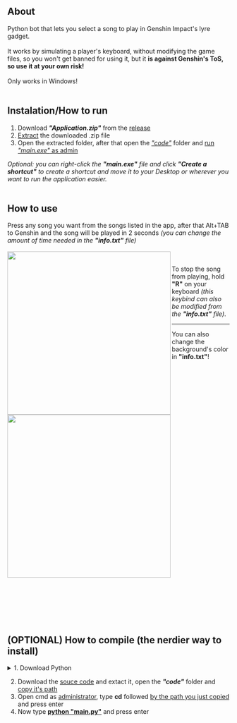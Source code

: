 ## About

Python bot that lets you select a song to play in Genshin Impact's lyre gadget.<br> <br>
It works by simulating a player's keyboard, without modifying the game files, so you won't get banned for using it, but it **is against Genshin's ToS, so use it at your own risk!**<br><br> Only works in Windows!<br><br>


## Instalation/How to run

1) Download ***"Application.zip"*** from the [release](https://github.com/02-t/GenshinImpact-LyreBot/releases)<br>
2) [Extract](https://user-images.githubusercontent.com/93790398/175073072-a287efd3-fbfd-44ac-be12-c530f829b470.png) the downloaded .zip file<br>
3) Open the extracted folder, after that open the [*"code"*](https://user-images.githubusercontent.com/93790398/175074125-1d5dfbbd-d0cf-4070-a279-3e435041b28b.png) folder and [run *"main.exe"* as admin](https://user-images.githubusercontent.com/93790398/175074228-0b67a7e0-fe4b-4c9a-970d-d8836cc53121.png) <br>

*Optional: you can right-click the **"main.exe"** file and click **"Create a shortcut"** to create a shortcut and move it to your Desktop or wherever you want to run the application easier.*
<br><br>

## How to use
Press any song you want from the songs listed in the app, after that Alt+TAB to Genshin and the song will be played in 2 seconds *(you can change the amount of time needed in the **"info.txt"** file)* <br><br>
<img align="left" width="370" src=https://user-images.githubusercontent.com/93790398/175105430-6216b2eb-1caf-4641-9be2-988c66e2b16e.png><br>

To stop the song from playing, hold **"R"** on your keyboard *(this keybind can also be modified from the **"info.txt"** file)*. <br><hr>
You can also change the background's color in **"info.txt"**!<br><br><img width="370" src="https://user-images.githubusercontent.com/93790398/175106550-424d19c8-9344-4527-bf6e-8f45b77bbcf7.png">


<br><br><br><br><br>


## (OPTIONAL) How to compile (the nerdier way to install)
<details>
<summary>1. Download Python</summary>
<ul>
  <li>Download the <a href=https://www.python.org/downloads>setup</a> </li>
  <li>Run the setup and select <a href=https://user-images.githubusercontent.com/93790398/175099040-88f326f3-4058-4da8-926e-b947dc1f4cc4.png>Customize installation</a>
  <li>Make sure you have <a href=https://user-images.githubusercontent.com/93790398/175099735-256ec4ce-027e-4f57-abbd-89e34e1d3c2a.png>these</a> optional features enabled and press next</li>
  <li>Make you have <a href=https://user-images.githubusercontent.com/93790398/175100141-e1c9b5fd-9a06-42dc-912d-d8196e2bb569.png>these</a> advanced options enabled and press install</li>
  <li>Open cmd and type <i><b>pip install keyboard</b></i>
</ul>
</details>

  2) Download the [souce code](https://user-images.githubusercontent.com/93790398/175070097-0f866abf-5401-41ae-b7cf-3a72f1db68bf.png) and extact it, open the ***"code"*** folder and [copy it's path](https://user-images.githubusercontent.com/93790398/175103077-6b1c8835-4967-466c-bd94-1a4c707887f1.png)
  3) Open cmd as <a href=https://user-images.githubusercontent.com/93790398/175102564-61af06fd-d28e-4e87-8d94-19c835ea4c1e.png>administrator</a>, type **cd** followed [by the path you just copied](https://user-images.githubusercontent.com/93790398/175103827-f5876809-ba2a-4ab3-846b-4a932607d3af.png) and press enter
  4) Now type [**python "main.py"**](https://user-images.githubusercontent.com/93790398/175104319-32ab6f79-a9e5-41d5-81d7-da55aeab1f23.png)
 and press enter
